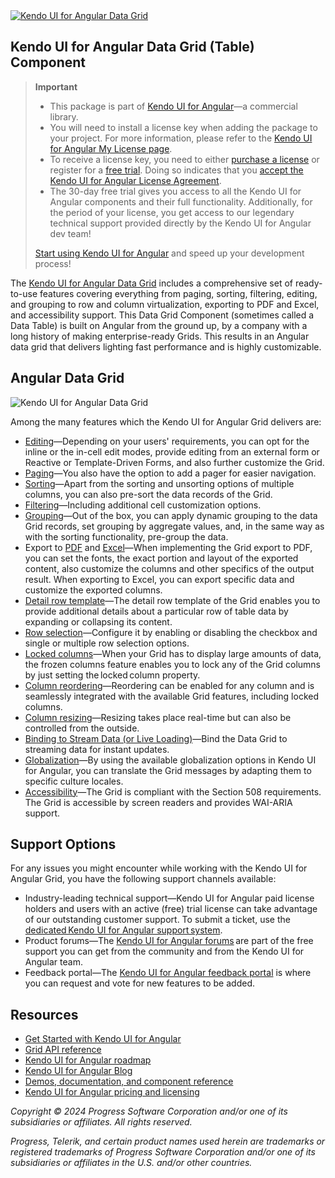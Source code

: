 <a href="https://www.telerik.com/kendo-angular-ui?utm_medium=referral&utm_source=npm&utm_campaign=kendo-ui-angular-trial-npm-grid" target="_blank">
<img [width]="631" src="https://www.telerik.com/kendo-angular-ui/npm-banner.svg" alt="Kendo UI for Angular Data Grid">
</a>

## Kendo UI for Angular Data Grid (Table) Component

> **Important**
> * This package is part of [Kendo UI for Angular](https://www.telerik.com/kendo-angular-ui?utm_medium=referral&utm_source=npm&utm_campaign=kendo-ui-angular-trial-npm-grid)&mdash;a commercial library.
> * You will need to install a license key when adding the package to your project. For more information, please refer to the [Kendo UI for Angular My License page](https://www.telerik.com/kendo-angular-ui/my-license?utm_medium=referral&utm_source=npm&utm_campaign=kendo-ui-angular-trial-npm-grid).
> * To receive a license key, you need to either [purchase a license](https://www.telerik.com/purchase/kendo-ui?utm_medium=referral&utm_source=npm&utm_campaign=kendo-ui-angular-trial-npm-grid) or register for a [free trial](https://www.telerik.com/download-login-v2-kendo-angular-ui?utm_medium=referral&utm_source=npm&utm_campaign=kendo-ui-angular-trial-npm-grid). Doing so indicates that you [accept the Kendo UI for Angular License Agreement](https://www.telerik.com/purchase/license-agreement/kendo-ui?utm_medium=referral&utm_source=npm&utm_campaign=kendo-ui-angular-trial-npm-grid).
> * The 30-day free trial gives you access to all the Kendo UI for Angular components and their full functionality. Additionally, for the period of your license, you get access to our legendary technical support provided directly by the Kendo UI for Angular dev team!
>
> [Start using Kendo UI for Angular](https://www.telerik.com/download-login-v2-kendo-angular-ui?utm_medium=referral&utm_source=npm&utm_campaign=kendo-ui-angular-trial-npm-grid) and speed up your development process!

The [Kendo UI for Angular Data Grid](https://www.telerik.com/download-login-v2-kendo-angular-ui?utm_medium=referral&utm_source=npm&utm_campaign=kendo-ui-angular-trial-npm-grid) includes a comprehensive set of ready-to-use features covering everything from paging, sorting, filtering, editing, and grouping to row and column virtualization, exporting to PDF and Excel, and accessibility support. This Data Grid Component (sometimes called a Data Table) is built on Angular from the ground up, by a company with a long history of making enterprise-ready Grids. This results in an Angular data grid that delivers lighting fast performance and is highly customizable.

## Angular Data Grid

<img src="https://www.telerik.com/sfimages/default-source/component-pages/common/grid/grid_live-data-sample-770x.gif" alt="Kendo UI for Angular Data Grid">

Among the many features which the Kendo UI for Angular Grid delivers are:

* [Editing](https://www.telerik.com/kendo-angular-ui/components/grid/editing?utm_medium=referral&utm_source=npm&utm_campaign=kendo-ui-angular-trial-npm-grid)&mdash;Depending on your users' requirements, you can opt for the inline or the in-cell edit modes, provide editing from an external form or Reactive or Template-Driven Forms, and also further customize the Grid.
* [Paging](https://www.telerik.com/kendo-angular-ui/components/grid/paging?utm_medium=referral&utm_source=npm&utm_campaign=kendo-ui-angular-trial-npm-grid)&mdash;You also have the option to add a pager for easier navigation.
* [Sorting](https://www.telerik.com/kendo-angular-ui/components/grid/sorting?utm_medium=referral&utm_source=npm&utm_campaign=kendo-ui-angular-trial-npm-grid)&mdash;Apart from the sorting and unsorting options of multiple columns, you can also pre-sort the data records of the Grid.
* [Filtering](https://www.telerik.com/kendo-angular-ui/components/grid/filtering?utm_medium=referral&utm_source=npm&utm_campaign=kendo-ui-angular-trial-npm-grid)&mdash;Including additional cell customization options.
* [Grouping](https://www.telerik.com/kendo-angular-ui/components/grid/grouping?utm_medium=referral&utm_source=npm&utm_campaign=kendo-ui-angular-trial-npm-grid)&mdash;Out of the box, you can apply dynamic grouping to the data Grid records, set grouping by aggregate values, and, in the same way as with the sorting functionality, pre-group the data.
* Export to [PDF](https://www.telerik.com/kendo-angular-ui/components/grid/export/pdf-export?utm_medium=referral&utm_source=npm&utm_campaign=kendo-ui-angular-trial-npm-grid) and [Excel](https://www.telerik.com/kendo-angular-ui/components/grid/export/excel-export?utm_medium=referral&utm_source=npm&utm_campaign=kendo-ui-angular-trial-npm-grid)&mdash;When implementing the Grid export to PDF, you can set the fonts, the exact portion and layout of the exported content, also customize the columns and other specifics of the output result. When exporting to Excel, you can export specific data and customize the exported columns.
* [Detail row template](https://www.telerik.com/kendo-angular-ui/components/grid/advanced-features/detail-template?utm_medium=referral&utm_source=npm&utm_campaign=kendo-ui-angular-trial-npm-grid)&mdash;The detail row template of the Grid enables you to provide additional details about a particular row of table data by expanding or collapsing its content.
* [Row selection](https://www.telerik.com/kendo-angular-ui/components/grid/selection/#toc-selection-modes-and-features?utm_medium=referral&utm_source=npm&utm_campaign=kendo-ui-angular-trial-npm-grid)&mdash;Configure it by enabling or disabling the checkbox and single or multiple row selection options.
* [Locked columns](https://www.telerik.com/kendo-angular-ui/components/grid/columns/locked?utm_medium=referral&utm_source=npm&utm_campaign=kendo-ui-angular-trial-npm-grid)&mdash;When your Grid has to display large amounts of data, the frozen columns feature enables you to lock any of the Grid columns by just setting the locked column property.
* [Column reordering](https://www.telerik.com/kendo-angular-ui/components/grid/columns/reordering?utm_medium=referral&utm_source=npm&utm_campaign=kendo-ui-angular-trial-npm-grid)&mdash;Reordering can be enabled for any column and is seamlessly integrated with the available Grid features, including locked columns.
* [Column resizing](https://www.telerik.com/kendo-angular-ui/components/grid/columns/resizing?utm_medium=referral&utm_source=npm&utm_campaign=kendo-ui-angular-trial-npm-grid)&mdash;Resizing takes place real-time but can also be controlled from the outside.
* [Binding to Stream Data (or Live Loading)](https://www.telerik.com/kendo-angular-ui/components/grid/data-binding/live-updating-data/?utm_medium=referral&utm_source=npm&utm_campaign=kendo-ui-angular-trial-npm-grid)&mdash;Bind the Data Grid to streaming data for instant updates.
* [Globalization](https://www.telerik.com/kendo-angular-ui/components/grid/globalization?utm_medium=referral&utm_source=npm&utm_campaign=kendo-ui-angular-trial-npm-grid)&mdash;By using the available globalization options in Kendo UI for Angular, you can translate the Grid messages by adapting them to specific culture locales.
* [Accessibility](https://www.telerik.com/kendo-angular-ui/components/grid/accessibility?utm_medium=referral&utm_source=npm&utm_campaign=kendo-ui-angular-trial-npm-grid)&mdash;The Grid is compliant with the Section 508 requirements. The Grid is accessible by screen readers and provides WAI-ARIA support.

## Support Options

For any issues you might encounter while working with the Kendo UI for Angular Grid, you have the following support channels available:

* Industry-leading technical support&mdash;Kendo UI for Angular paid license holders and users with an active (free) trial license can take advantage of our outstanding customer support. To submit a ticket, use the [dedicated Kendo UI for Angular support system](https://www.telerik.com/account/support-tickets?utm_medium=referral&utm_source=npm&utm_campaign=kendo-ui-angular-trial-npm-grid).
* Product forums&mdash;The [Kendo UI for Angular forums](https://www.telerik.com/forums/kendo-angular-ui?utm_medium=referral&utm_source=npm&utm_campaign=kendo-ui-angular-trial-npm-grid) are part of the free support you can get from the community and from the Kendo UI for Angular team.
* Feedback portal&mdash;The [Kendo UI for Angular feedback portal](https://feedback.telerik.com/kendo-angular-ui?utm_medium=referral&utm_source=npm&utm_campaign=kendo-ui-angular-trial-npm-grid) is where you can request and vote for new features to be added.

## Resources

* [Get Started with Kendo UI for Angular](https://www.telerik.com/kendo-angular-ui/getting-started?utm_medium=referral&utm_source=npm&utm_campaign=kendo-ui-angular-trial-npm-grid)
* [Grid API reference](https://www.telerik.com/kendo-angular-ui/components/grid/api?utm_medium=referral&utm_source=npm&utm_campaign=kendo-ui-angular-trial-npm-grid)
* [Kendo UI for Angular roadmap](https://www.telerik.com/kendo-angular-ui/roadmap?utm_medium=referral&utm_source=npm&utm_campaign=kendo-ui-angular-trial-npm-grid)
* [Kendo UI for Angular Blog](https://www.telerik.com/blogs/tag/kendo-ui-for-angular?utm_medium=referral&utm_source=npm&utm_campaign=kendo-ui-angular-trial-npm-grid)
* [Demos, documentation, and component reference](https://www.telerik.com/kendo-angular-ui/components?utm_medium=referral&utm_source=npm&utm_campaign=kendo-ui-angular-trial-npm-grid)
* [Kendo UI for Angular pricing and licensing](https://www.telerik.com/purchase/kendo-ui?utm_medium=referral&utm_source=npm&utm_campaign=kendo-ui-angular-trial-npm-grid)

*Copyright © 2024 Progress Software Corporation and/or one of its subsidiaries or affiliates. All rights reserved.*

*Progress, Telerik, and certain product names used herein are trademarks or registered trademarks of Progress Software Corporation and/or one of its subsidiaries or affiliates in the U.S. and/or other countries.*
